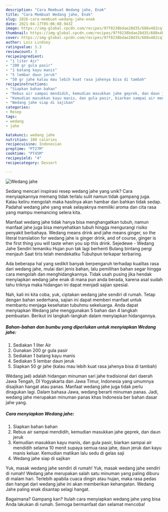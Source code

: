 ```yaml
---
description: "Cara Membuat Wedang jahe, Enak"
title: "Cara Membuat Wedang jahe, Enak"
slug: 2826-cara-membuat-wedang-jahe-enak
date: 2021-04-17T05:06:08.943Z
image: https://img-global.cpcdn.com/recipes/97f0238bdae28d35/680x482cq70/wedang-jahe-foto-resep-utama.jpg
thumbnail: https://img-global.cpcdn.com/recipes/97f0238bdae28d35/680x482cq70/wedang-jahe-foto-resep-utama.jpg
cover: https://img-global.cpcdn.com/recipes/97f0238bdae28d35/680x482cq70/wedang-jahe-foto-resep-utama.jpg
author: Lois Lindsey
ratingvalue: 3.3
reviewcount: 3
recipeingredient:
- "1 liter Air"
- "200 gr gula pasir"
- "1 batang kayu manis"
- "5 lembar daun jeruk"
- "50 gr jahe kalau mau lebih kuat rasa jahenya bisa di tambah"
recipeinstructions:
- "Siapkan bahan bahan"
- "Rebus air sampai mendidih, kemudian masukkan jahe geprek, dan daun jeruk"
- "Kemudian masukkan kayu manis, dan gula pasir, biarkan sampai air mendidih selama 10 menit supaya semua rasa jahe, daun jeruk dan kayu manis keluar. Kemudian matikan lalu sedu di gelas saji"
- "Wedang jahe siap di sajikan"
categories:
- Resep
tags:
- wedang
- jahe

katakunci: wedang jahe 
nutrition: 100 calories
recipecuisine: Indonesian
preptime: "PT27M"
cooktime: "PT45M"
recipeyield: "4"
recipecategory: Dessert

---
```



![Wedang jahe](https://img-global.cpcdn.com/recipes/97f0238bdae28d35/680x482cq70/wedang-jahe-foto-resep-utama.jpg)

Sedang mencari inspirasi resep wedang jahe yang unik? Cara menyiapkannya memang tidak terlalu sulit namun tidak gampang juga. Kalau keliru mengolah maka hasilnya akan hambar dan bahkan tidak sedap. Padahal wedang jahe yang enak selayaknya memiliki aroma dan cita rasa yang mampu memancing selera kita.

Manfaat wedang jahe tidak hanya bisa menghangatkan tubuh, namun manfaat jahe juga bisa menyehatkan tubuh hingga mengurangi risiko penyakit berbahaya. Wedang means drink and jahe means ginger, so the literal translation for wedang jahe is ginger drink, and of course, ginger is the first thing you will taste when you sip this drink. Sejedewe - Wedang Jahe Sendiri temaniku Hujan pun tak lagi berhenti Bulang bintang pergi menjauh Saat tiris telah mendekatku Tubuhpun terkapar terbaring.

Ada beberapa hal yang sedikit banyak berpengaruh terhadap kualitas rasa dari wedang jahe, mulai dari jenis bahan, lalu pemilihan bahan segar hingga cara mengolah dan menghidangkannya. Tidak usah pusing jika hendak menyiapkan wedang jahe enak di mana pun anda berada, karena asal sudah tahu triknya maka hidangan ini dapat menjadi sajian spesial.


Nah, kali ini kita coba, yuk, ciptakan wedang jahe sendiri di rumah. Tetap dengan bahan sederhana, sajian ini dapat memberi manfaat untuk membantu menjaga kesehatan tubuhmu sekeluarga. Anda dapat menyiapkan Wedang jahe menggunakan 5 bahan dan 4 langkah pembuatan. Berikut ini langkah-langkah dalam menyiapkan hidangannya.

<!--inarticleads1-->

##### Bahan-bahan dan bumbu yang diperlukan untuk menyiapkan Wedang jahe:

1. Sediakan 1 liter Air
1. Gunakan 200 gr gula pasir
1. Sediakan 1 batang kayu manis
1. Sediakan 5 lembar daun jeruk
1. Siapkan 50 gr jahe (kalau mau lebih kuat rasa jahenya bisa di tambah)


Wédang jaé) adalah hidangan minuman sari jahe tradisional dari daerah Jawa Tengah, DI Yogyakarta dan Jawa Timur, Indonesia yang umumnya disajikan hangat atau panas. Manfaat wedang jahe juga tidak perlu diragukan lagi. Dalam bahasa Jawa, wedang berarti minuman panas. Jadi, wedang jahe merupakan minuman panas khas Indonesia ber bahan dasar jahe yang. 

<!--inarticleads2-->

##### Cara menyiapkan Wedang jahe:

1. Siapkan bahan bahan
1. Rebus air sampai mendidih, kemudian masukkan jahe geprek, dan daun jeruk
1. Kemudian masukkan kayu manis, dan gula pasir, biarkan sampai air mendidih selama 10 menit supaya semua rasa jahe, daun jeruk dan kayu manis keluar. Kemudian matikan lalu sedu di gelas saji
1. Wedang jahe siap di sajikan


Yuk, masak wedang jahe sendiri di rumah! Yuk, masak wedang jahe sendiri di rumah! Wedang jahe merupakan salah satu minuman yang paling diburu di malam hari. Terlebih apabila cuaca dingin atau hujan, maka rasa pedas dan hangat dari wedang jahe ini akan memberikan kehangatan. Wedang Jahe paling enak disantap selagi hangat. 

Bagaimana? Gampang kan? Itulah cara menyiapkan wedang jahe yang bisa Anda lakukan di rumah. Semoga bermanfaat dan selamat mencoba!
